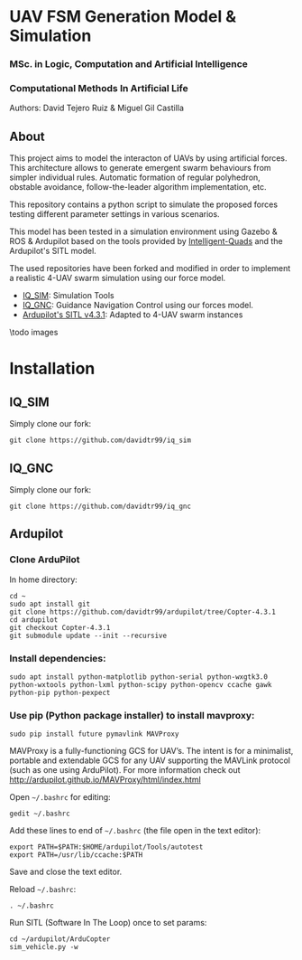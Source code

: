 # UAV FSM Generation Model & Simulation
### MSc. in Logic, Computation and Artificial Intelligence
### Computational Methods In Artificial Life
Authors: David Tejero Ruiz & Miguel Gil Castilla

## About
This project aims to model the interacton of UAVs by using artificial forces. This architecture allows to generate emergent swarm behaviours from simpler individual rules. Automatic formation of regular polyhedron, obstable avoidance, follow-the-leader algorithm implementation, etc.

This repository contains a python script to simulate the proposed forces testing different parameter settings in various scenarios.

This model has been tested in a simulation environment using Gazebo & ROS & Ardupilot based on the tools provided by [Intelligent-Quads](https://github.com/Intelligent-Quads) and the Ardupilot's SITL model.

The used repositories have been forked and modified in order to implement a realistic 4-UAV swarm simulation using our force model.
- [IQ_SIM](https://github.com/davidtr99/iq_sim): Simulation Tools
- [IQ_GNC](https://github.com/davidtr99/iq_gnc): Guidance Navigation Control using our forces model.
- [Ardupilot's SITL v4.3.1](https://github.com/davidtr99/ardupilot/tree/Copter-4.3.1): Adapted to 4-UAV swarm instances

\todo images

# Installation

## IQ_SIM
Simply clone our fork:
```
git clone https://github.com/davidtr99/iq_sim
```


## IQ_GNC
Simply clone our fork:
```
git clone https://github.com/davidtr99/iq_gnc
```
## Ardupilot

### Clone ArduPilot

In home directory:
```
cd ~
sudo apt install git
git clone https://github.com/davidtr99/ardupilot/tree/Copter-4.3.1
cd ardupilot
git checkout Copter-4.3.1
git submodule update --init --recursive
```

### Install dependencies:
```
sudo apt install python-matplotlib python-serial python-wxgtk3.0 python-wxtools python-lxml python-scipy python-opencv ccache gawk python-pip python-pexpect
```

### Use pip (Python package installer) to install mavproxy:
```
sudo pip install future pymavlink MAVProxy
```

MAVProxy is a fully-functioning GCS for UAV’s. The intent is for a minimalist, portable and extendable GCS for any UAV supporting the MAVLink protocol (such as one using ArduPilot). For more information check out http://ardupilot.github.io/MAVProxy/html/index.html

Open `~/.bashrc` for editing:
```
gedit ~/.bashrc
```

Add these lines to end of `~/.bashrc` (the file open in the text editor):
```
export PATH=$PATH:$HOME/ardupilot/Tools/autotest
export PATH=/usr/lib/ccache:$PATH
```

Save and close the text editor.

Reload `~/.bashrc`:
```
. ~/.bashrc
```

Run SITL (Software In The Loop) once to set params:
```
cd ~/ardupilot/ArduCopter
sim_vehicle.py -w
```